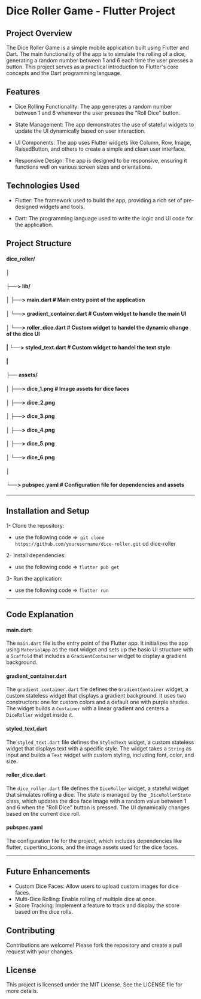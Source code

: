 # Dice Roller Game - Flutter Project

## Project Overview

The Dice Roller Game is a simple mobile application built using Flutter and Dart. The main functionality of the app is to simulate the rolling of a dice, generating a random number between 1 and 6 each time the user presses a button. This project serves as a practical introduction to Flutter's core concepts and the Dart programming language.

## Features

- Dice Rolling Functionality: The app generates a random number between 1 and 6 whenever the user presses the "Roll Dice" button.
  
- State Management: The app demonstrates the use of stateful widgets to update the UI dynamically based on user interaction.
  
- UI Components: The app uses Flutter widgets like Column, Row, Image, RaisedButton, and others to create a simple and clean user interface.
  
- Responsive Design: The app is designed to be responsive, ensuring it functions well on various screen sizes and orientations.

## Technologies Used
- Flutter: The framework used to build the app, providing a rich set of pre-designed widgets and tools.

- Dart: The programming language used to write the logic and UI code for the application.

## Project Structure 

#### dice_roller/
#### │
#### ├──> lib/
#### │   ├──> main.dart                # Main entry point of the application
#### │   └──> gradient_container.dart  # Custom widget to handle the main UI
#### │   └──> roller_dice.dart         #  Custom widget to handel the dynamic change of the dice UI
#### |   └──> styled_text.dart         #  Custom widget to handel the text style
#### |
#### ├── assets/
#### │   ├──> dice_1.png               # Image assets for dice faces
#### │   ├──> dice_2.png
#### │   ├──> dice_3.png
#### │   ├──> dice_4.png
#### │   ├──> dice_5.png
#### │   └──> dice_6.png
#### │
#### └──> pubspec.yaml                # Configuration file for dependencies and assets

***********************************************************************

## Installation and Setup

1- Clone the repository: 
- use the following code =>``` git clone https://github.com/yourusername/dice-roller.git```
cd dice-roller

2- Install dependencies: 
- use the following code => ```flutter pub get```

3- Run the application:
- use the following code => ```flutter run```

************************************************************************

## Code Explanation

#### main.dart:
The `main.dart` file is the entry point of the Flutter app. It initializes the app using `MaterialApp` as the root widget and sets up the basic UI structure with a `Scaffold` that includes a `GradientContainer` widget to display a gradient background.

#### gradient_container.dart 
The `gradient_container.dart` file defines the `GradientContainer` widget, a custom stateless widget that displays a gradient background. It uses two constructors: one for custom colors and a default one with purple shades. The widget builds a `Container` with a linear gradient and centers a `DiceRoller` widget inside it.

#### styled_text.dart
The `styled_text.dart` file defines the `StyledText` widget, a custom stateless widget that displays text with a specific style. The widget takes a `String` as input and builds a `Text` widget with custom styling, including font, color, and size.

#### roller_dice.dart
The `dice_roller.dart` file defines the `DiceRoller` widget, a stateful widget that simulates rolling a dice. The state is managed by the `_DiceRollerState` class, which updates the dice face image with a random value between 1 and 6 when the "Roll Dice" button is pressed. The UI dynamically changes based on the current dice roll.

#### pubspec.yaml
The configuration file for the project, which includes dependencies like flutter, cupertino_icons, and the image assets used for the dice faces.

****************************************************************************
## Future Enhancements
- Custom Dice Faces: Allow users to upload custom images for dice faces.
- Multi-Dice Rolling: Enable rolling of multiple dice at once.
- Score Tracking: Implement a feature to track and display the score based on the dice rolls.

  
## Contributing
Contributions are welcome! Please fork the repository and create a pull request with your changes.

## License
This project is licensed under the MIT License. See the LICENSE file for more details.


